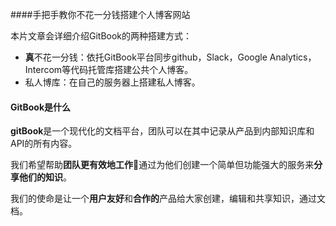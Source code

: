 ####手把手教你不花一分钱搭建个人博客网站

本片文章会详细介绍GitBook的两种搭建方式：

* **真**不花一分钱：依托GitBook平台同步github，Slack，Google Analytics，Intercom等代码托管库搭建公共个人博客。
* 私人博库：在自己的服务器上搭建私人博客。

#### GitBook是什么

​	**gitBook**是一个现代化的文档平台，团队可以在其中记录从产品到内部知识库和API的所有内容。

我们希望帮助**团队更有效地工作**🤝通过为他们创建一个简单但功能强大的服务来**分享他们的知识**。

我们的使命是让一个**用户友好**和**合作的**产品给大家创建，编辑和共享知识，通过文档。

